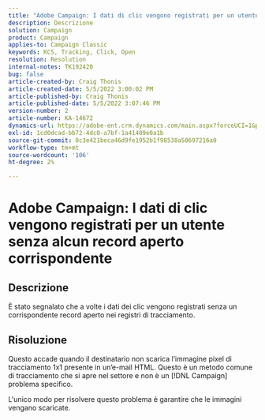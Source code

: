 ```yaml
---
title: "Adobe Campaign: I dati di clic vengono registrati per un utente senza alcun record aperto corrispondente"
description: Descrizione
solution: Campaign
product: Campaign
applies-to: Campaign Classic
keywords: KCS, Tracking, Click, Open
resolution: Resolution
internal-notes: TK192420
bug: false
article-created-by: Craig Thonis
article-created-date: 5/5/2022 3:00:02 PM
article-published-by: Craig Thonis
article-published-date: 5/5/2022 3:07:46 PM
version-number: 2
article-number: KA-14672
dynamics-url: https://adobe-ent.crm.dynamics.com/main.aspx?forceUCI=1&pagetype=entityrecord&etn=knowledgearticle&id=b4473908-84cc-ec11-a7b5-6045bd00d995
exl-id: 1cd0dcad-bb72-4dc0-a7bf-1a41409e0a1b
source-git-commit: 0c3e421beca46d9fe1952b1f98538a50697216a0
workflow-type: tm+mt
source-wordcount: '106'
ht-degree: 2%

---
```


# Adobe Campaign: I dati di clic vengono registrati per un utente senza alcun record aperto corrispondente

## Descrizione

È stato segnalato che a volte i dati dei clic vengono registrati senza un corrispondente record aperto nei registri di tracciamento.

## Risoluzione


Questo accade quando il destinatario non scarica l’immagine pixel di tracciamento 1x1 presente in un’e-mail HTML. Questo è un metodo comune di tracciamento che si apre nel settore e non è un [!DNL Campaign] problema specifico.

L&#39;unico modo per risolvere questo problema è garantire che le immagini vengano scaricate.
